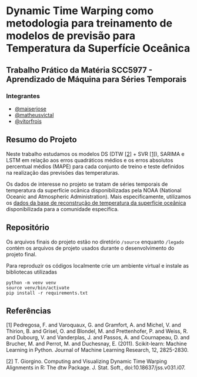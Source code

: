 # Dynamic Time Warping como metodologia para treinamento de modelos de previsão para Temperatura da Superfície Oceânica
## Trabalho Prático da Matéria SCC5977 - Aprendizado de Máquina para Séries Temporais
### Integrantes
- [@maiserjose](https://github.com/maiserjose)
- [@matheusvictal](https://github.com/matheusvictal)
- [@vitorfrois](https://github.com/vitorfrois)

## Resumo do Projeto
Neste trabalho estudamos os modelos DS (DTW [[2]](#2) + SVR [[1]](#2)), SARIMA  e LSTM em relação aos erros quadráticos médios e os erros absolutos percentual médios (MAPE) para cada conjunto de treino e teste definidos na realização das previsões das temperaturas.

Os dados de interesse no projeto se tratam de séries temporais de temperatura da superfície ocânica disponibilizadas pela NOAA (National Oceanic and Atmospheric Administration). Mais especificamente, utilizamos os [dados da base de reconstrução de temperatura da superfície oceânica](https://psl.noaa.gov/data/gridded/data.noaa.ersst.v5.html) disponibilizada para a comunidade específica. 

## Repositório
Os arquivos finais do projeto estão no diretório `/source` enquanto `/legado` contém os arquivos de projeto usados durante o desenvolvimento do projeto final. 

Para reproduzir os códigos localmente crie um ambiente virtual e instale as bibliotecas utilizadas
```
python -m venv venv
source venv/bin/activate
pip install -r requirements.txt
```

## Referências
<a id="1">[1]</a> 
Pedregosa, F. and Varoquaux, G. and Gramfort, A. and Michel, V.
         and Thirion, B. and Grisel, O. and Blondel, M. and Prettenhofer, P.
         and Weiss, R. and Dubourg, V. and Vanderplas, J. and Passos, A. and
         Cournapeau, D. and Brucher, M. and Perrot, M. and Duchesnay, E. (2011). 
Scikit-learn: Machine Learning in Python. 
Journal of Machine Learning Research, 12, 2825-2830.

<a id="2">[2]</a> 
T. Giorgino. Computing and Visualizing Dynamic Time Warping Alignments in R: The dtw Package.
  J. Stat. Soft., doi:10.18637/jss.v031.i07.








